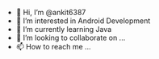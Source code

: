 - 👋 Hi, I’m @ankit6387
- 👀 I’m interested in Android Development
- 🌱 I’m currently learning Java
- 💞️ I’m looking to collaborate on ...
- 📫 How to reach me ...

<!---
ankit6387/ankit6387 is a ✨ special ✨ repository because its `README.md` (this file) appears on your GitHub profile.
You can click the Preview link to take a look at your changes.
--->

